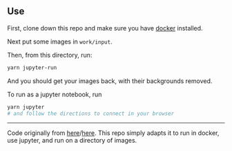 ## Use

First, clone down this repo and make sure you have [docker](https://docs.docker.com/docker-for-mac/) installed.

Next put some images in `work/input`.

Then, from this directory, run:

```bash
yarn jupyter-run
```

And you should get your images back, with their backgrounds removed.

To run as a jupyter notebook, run

```bash
yarn jupyter
# and follow the directions to connect in your browser
```

---

Code originally from [here](https://github.com/rorodata/background-removal)/[here](https://medium.com/@burgalon/deploying-your-keras-model-35648f9dc5fb). This repo simply adapts it to run in docker, use jupyter, and run on a directory of images.
